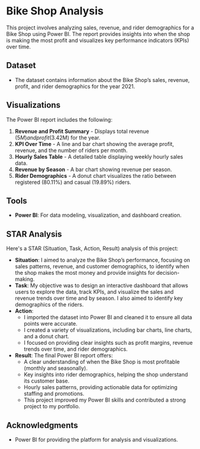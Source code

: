 # Bike Shop Analysis

This project involves analyzing sales, revenue, and rider demographics for a Bike Shop using Power BI. The report provides insights into when the shop is making the most profit and visualizes key performance indicators (KPIs) over time.

## Dataset

- The dataset contains information about the Bike Shop’s sales, revenue, profit, and rider demographics for the year 2021.

## Visualizations

The Power BI report includes the following:

1. **Revenue and Profit Summary** - Displays total revenue ($5M) and profit ($3.42M) for the year.
2. **KPI Over Time** - A line and bar chart showing the average profit, revenue, and the number of riders per month.
3. **Hourly Sales Table** - A detailed table displaying weekly hourly sales data.
4. **Revenue by Season** - A bar chart showing revenue per season.
5. **Rider Demographics** - A donut chart visualizes the ratio between registered (80.11%) and casual (19.89%) riders.

## Tools

- **Power BI**: For data modeling, visualization, and dashboard creation.

## STAR Analysis

Here's a STAR (Situation, Task, Action, Result) analysis of this project:

- **Situation**: I aimed to analyze the Bike Shop’s performance, focusing on sales patterns, revenue, and customer demographics, to identify when the shop makes the most money and provide insights for decision-making.
- **Task**: My objective was to design an interactive dashboard that allows users to explore the data, track KPIs, and visualize the sales and revenue trends over time and by season. I also aimed to identify key demographics of the riders.
- **Action**:
    - I imported the dataset into Power BI and cleaned it to ensure all data points were accurate.
    - I created a variety of visualizations, including bar charts, line charts, and a donut chart.
    - I focused on providing clear insights such as profit margins, revenue trends over time, and rider demographics.
- **Result**: The final Power BI report offers:
    - A clear understanding of when the Bike Shop is most profitable (monthly and seasonally).
    - Key insights into rider demographics, helping the shop understand its customer base.
    - Hourly sales patterns, providing actionable data for optimizing staffing and promotions.
    - This project improved my Power BI skills and contributed a strong project to my portfolio.
    

## Acknowledgments

- Power BI for providing the platform for analysis and visualizations.
